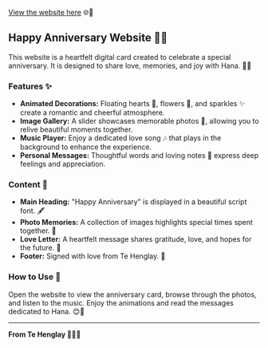 

[View the website here](https://anniversary.laszlo.icu/) 🌐💝

## Happy Anniversary Website 🎉💖

This website is a heartfelt digital card created to celebrate a special anniversary. It is designed to share love, memories, and joy with Hana. 🥰🌹

### Features ✨
- **Animated Decorations:** Floating hearts 💖, flowers 🌸, and sparkles ✨ create a romantic and cheerful atmosphere.
- **Image Gallery:** A slider showcases memorable photos 📸, allowing you to relive beautiful moments together.
- **Music Player:** Enjoy a dedicated love song 🎶 that plays in the background to enhance the experience.
- **Personal Messages:** Thoughtful words and loving notes 💌 express deep feelings and appreciation.

### Content 🌷
- **Main Heading:** "Happy Anniversary" is displayed in a beautiful script font. 🖋️
- **Photo Memories:** A collection of images highlights special times spent together. 🥳
- **Love Letter:** A heartfelt message shares gratitude, love, and hopes for the future. 💌
- **Footer:** Signed with love from Te Henglay. 💖

### How to Use 🚀
Open the website to view the anniversary card, browse through the photos, and listen to the music. Enjoy the animations and read the messages dedicated to Hana. 😊🌸

---
**From Te Henglay 💖🌹😊**
